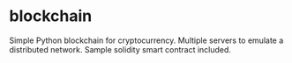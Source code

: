 # blockchain

Simple Python blockchain for cryptocurrency. Multiple servers to emulate a distributed network. Sample solidity smart contract included.
